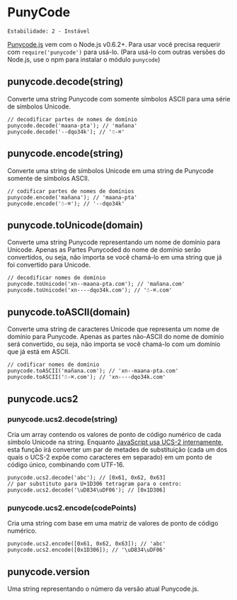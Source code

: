 # PunyCode

    Estabilidade: 2 - Instável

[Punycode.js](http://mths.be/punycode) vem com o Node.js v0.6.2+. Para usar você precisa requerir com
`require('punycode')` para usá-lo. (Para usá-lo com outras versões do Node.js,
use o npm para instalar o módulo `punycode`)

## punycode.decode(string)

Converte uma string Punycode com somente símbolos ASCII para uma série de símbolos Unicode.

    // decodificar partes de nomes de domínio
    punycode.decode('maana-pta'); // 'mañana'
    punycode.decode('--dqo34k'); // '☃-⌘'

## punycode.encode(string)

Converte uma string de símbolos Unicode em uma string de Punycode somente de símbolos ASCII.

    // codificar partes de nomes de domínios
    punycode.encode('mañana'); // 'maana-pta'
    punycode.encode('☃-⌘'); // '--dqo34k'

## punycode.toUnicode(domain)

Converte uma string Punycode representando um nome de domínio para Unicode. Apenas as
Partes Punycoded do nome de domínio serão convertidos, ou seja, não importa se
você chamá-lo em uma string que já foi convertido para Unicode.

    // decodificar nomes de domínio
    punycode.toUnicode('xn--maana-pta.com'); // 'mañana.com'
    punycode.toUnicode('xn----dqo34k.com'); // '☃-⌘.com'

## punycode.toASCII(domain)

Converte uma string de caracteres Unicode que representa um nome de domínio para Punycode. Apenas as
partes não-ASCII do nome de domínio será convertido, ou seja, não importa se
você chamá-lo com um domínio que já está em ASCII.

    // codificar nomes de domínio
    punycode.toASCII('mañana.com'); // 'xn--maana-pta.com'
    punycode.toASCII('☃-⌘.com'); // 'xn----dqo34k.com'

## punycode.ucs2

### punycode.ucs2.decode(string)

Cria um array contendo os valores de ponto de código numérico de cada símbolo Unicode na string. Enquanto [JavaScript usa UCS-2 internamente](http://mathiasbynens.be/notes/javascript-encoding), esta função
irá converter um par de metades de substituição (cada um dos quais o UCS-2 expõe como
caracteres em separado) em um ponto de código único, combinando com UTF-16.

    punycode.ucs2.decode('abc'); // [0x61, 0x62, 0x63]
    // par substituto para U+1D306 tetragram para o centro:
    punycode.ucs2.decode('\uD834\uDF06'); // [0x1D306]

### punycode.ucs2.encode(codePoints)

Cria uma string com base em uma matriz de valores de ponto de código numérico.

    punycode.ucs2.encode([0x61, 0x62, 0x63]); // 'abc'
    punycode.ucs2.encode([0x1D306]); // '\uD834\uDF06'

## punycode.version

Uma string representando o número da versão atual Punycode.js.
